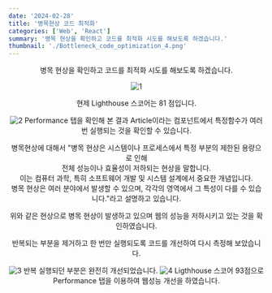 ```yaml
---
date: '2024-02-28'
title: '병목현상 코드 최적화'
categories: ['Web', 'React']
summary: '병목 현상을 확인하고 코드를 최적화 시도를 해보도록 하겠습니다.'
thumbnail: './Bottleneck_code_optimization_4.png'
---
```


<center>
병목 현상을 확인하고 코드를 최적화 시도를 해보도록 하겠습니다.

![1](https://1drv.ms/i/c/bae70a53437eb109/IQOBgydHMjMtTr1Z80Edb6X_AWSYBccFaOsQH_5fvMIapww?width=752&height=667)

현제 Lighthouse 스코어는 81 점입니다.

![2](https://1drv.ms/i/c/bae70a53437eb109/IQPcHuZnd5yXSp7wq5ifAzH_AaOg7FrhY3_XcPxlRQuZQHg?width=1271&height=1185)
Performance 탭을 확인해 본 결과 Article이라는 컴포넌트에서 특정함수가 여러 번 실행되는 것을 확인할 수 있습니다.<br>

병목현상에 대해서 "병목 현상은 시스템이나 프로세스에서 특정 부분의 제한된 용량으로 인해<br>
전체 성능이나 효율성이 저하되는 현상을 말합니다.<br>
이는 컴퓨터 과학, 특히 소프트웨어 개발 및 시스템 설계에서 중요한 개념입니다.<br>
병목 현상은 여러 분야에서 발생할 수 있으며, 각각의 영역에서 그 특성이 다를 수 있습니다."라고 설명하고 있습니다.<br>

위와 같은 현상으로 병목 현상이 발생하고 있으며 웹의 성능을 저하시키고 있는 것을 확인하였습니다.<br>

반복되는 부분을 제거하고 한 번만 실행되도록 코드를 개선하여 다시 측정해 보았습니다.

![3](https://1drv.ms/i/c/bae70a53437eb109/IQMV5behUQEzRagN2kTrEYwnAQdfoerCexRJtG_JzkCmLNU?width=1214&height=1085)
반복 실행되던 부분은 완전히 개선되었습니다.
![4](https://1drv.ms/i/c/bae70a53437eb109/IQPaWYRxphrBRrKwY7YlAEuPAZ3OOW7xkI8T0ZG-cqPEFiQ?width=830&height=703)
Ligthhouse 스코어 93점으로 Performance 탭을 이용하여 웹성능 개선을 하였습니다.

